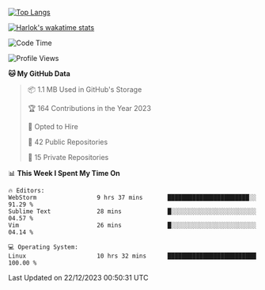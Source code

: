 [![Top Langs](https://github-readme-stats.vercel.app/api/top-langs/?username=remisiki&theme=dracula&layout=compact&hide=Jupyter%20Notebook,CSS,HTML&langs_count=10&exclude_repo=GMM-Demux-GUI)](https://github.com/anuraghazra/github-readme-stats)

[![Harlok's wakatime stats](https://github-readme-stats.vercel.app/api/wakatime?username=@remisiki&theme=dracula&layout=compact&langs_count=10&hide=other,html,css,text,json,markdown,jupyter)](https://github.com/anuraghazra/github-readme-stats)

<!--START_SECTION:waka-->
![Code Time](http://img.shields.io/badge/Code%20Time-622%20hrs%2011%20mins-blue)

![Profile Views](http://img.shields.io/badge/Profile%20Views-4-blue)

**🐱 My GitHub Data** 

> 📦 1.1 MB Used in GitHub's Storage 
 > 
> 🏆 164 Contributions in the Year 2023
 > 
> 💼 Opted to Hire
 > 
> 📜 42 Public Repositories 
 > 
> 🔑 15 Private Repositories 
 > 
📊 **This Week I Spent My Time On** 

```text
🔥 Editors: 
WebStorm                 9 hrs 37 mins       ███████████████████████░░   91.29 % 
Sublime Text             28 mins             █░░░░░░░░░░░░░░░░░░░░░░░░   04.57 % 
Vim                      26 mins             █░░░░░░░░░░░░░░░░░░░░░░░░   04.14 % 

💻 Operating System: 
Linux                    10 hrs 32 mins      █████████████████████████   100.00 % 
```


 Last Updated on 22/12/2023 00:50:31 UTC
<!--END_SECTION:waka-->
